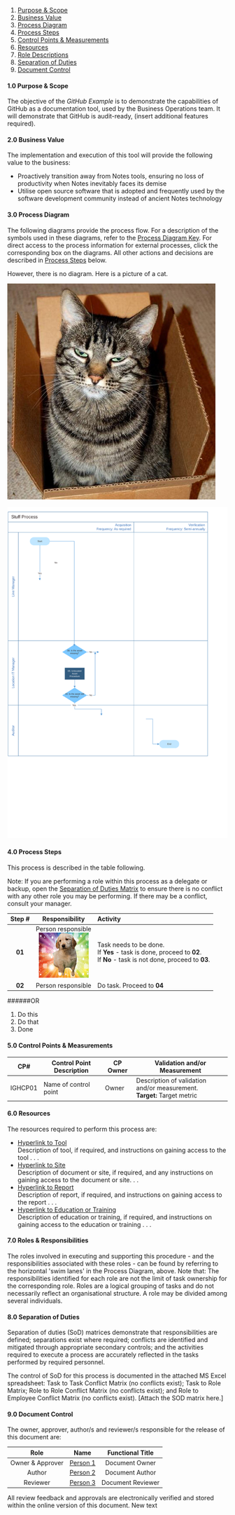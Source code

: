 1. [Purpose & Scope](#purpose-scope)
2. [Business Value](#business-value)
3. [Process Diagram](#process-diagram)
4. [Process Steps](#process-steps)
5. [Control Points & Measurements](#control-points)
6. [Resources](#resources)
7. [Role Descriptions](#roles)
8. [Separation of Duties](#sod)
9. [Document Control](#doc-control)

#### 1.0 Purpose & Scope <a id="purpose-scope"/>

The objective of the *GitHub Example* is to demonstrate the capabilities of GitHub as a documentation tool, used by the Business Operations team. It will demonstrate that GitHub is audit-ready, (insert additional features required).

#### 2.0 Business Value <a id="business-value"/>

The implementation and execution of this tool will provide the following value to the business:
* Proactively transition away from Notes tools, ensuring no loss of productivity when Notes inevitably faces its demise
* Utilise open source software that is adopted and frequently used by the software development community instead of ancient Notes technology

#### 3.0 Process Diagram <a id="process-diagram"/>

The following diagrams provide the process flow. For a description of the symbols used in these diagrams, refer to the [Process Diagram Key](http://i.imgur.com/6fIcLsr.png). For direct access to the process information for external processes, click the corresponding box on the diagrams. All other actions and decisions are described in [Process Steps](http://i.imgur.com/OsQEklz) below.

However, there is no diagram. Here is a picture of a cat.

![Cat in a box](https://raw.githubusercontent.com/sljinu/hello-world/master/cat_in_a_box.jpg)

![Process](https://raw.githubusercontent.com/sljinu/hello-world/master/Pictures/test.svg)

#### 4.0 Process Steps <a id="process-steps"/>

This process is described in the table following.

Note: If you are performing a role within this process as a delegate or backup, open the [Separation of Duties Matrix](http://i.imgur.com/DPsCk71.png) to ensure there is no conflict with any other role you may be performing. If there may be a conflict, consult your manager.

|Step #|Responsibility|Activity|
|:---:|:---:|:---|
|**01**|Person responsible<br>![Control Point](https://raw.githubusercontent.com/sljinu/hello-world/master/Pictures/CP.gif)|Task needs to be done.<br>If **Yes** - task is done, proceed to **02**.<br>If **No** - task is not done, proceed to **03**.|
|**02**|Person responsible|Do task. Proceed to **04**|

######OR

1. Do this
2. Do that
3. Done

#### 5.0 Control Points & Measurements <a id="control-points"/>

|CP#|Control Point Description|CP Owner|Validation and/or Measurement|
|---|---|---|---|
|IGHCP01|Name of control point|Owner|Description of validation and/or measurement.<br> **Target:** Target metric|

#### 6.0 Resources <a id="resources"/>

The resources required to perform this process are:

* [Hyperlink to Tool](http://i.imgur.com/ayqoqEe.jpg)<br>
  Description of tool, if required, and instructions on gaining access to the tool . . .
* [Hyperlink to Site](http://i.imgur.com/KM6E918.jpg)<br>
  Description of document or site, if required, and any instructions on gaining access to the document or site. . .
* [Hyperlink to Report](http://i.imgur.com/LOiwwoM.png)<br>
  Description of report, if required, and instructions on gaining access to the report . . .
* [Hyperlink to Education or Training](http://i.imgur.com/Vf2sID6.jpg)<br>
  Description of education or training, if required, and instructions on gaining access to the education or training . . .

#### 7.0 Roles & Responsibilities <a id="roles"/>

The roles involved in executing and supporting this procedure - and the responsibilities associated with these roles - can be found by referring to the horizontal 'swim lanes' in the Process Diagram, above.  Note that:
The responsibilities identified for each role are not the limit of task ownership for the corresponding role.
Roles are a logical grouping of tasks and do not necessarily reflect an organisational structure.
A role may be divided among several individuals.

#### 8.0 Separation of Duties <a id="sod"/>

Separation of duties (SoD) matrices demonstrate that responsibilities are defined; separations exist where required; conflicts are identified and mitigated through appropriate secondary controls; and the activities required to execute a process are accurately reflected in the tasks performed by required personnel.

The control of SoD for this process is documented in the attached MS Excel spreadsheet:
Task to Task Conflict Matrix (no conflicts exist);
Task to Role Matrix;
Role to Role Conflict Matrix (no conflicts exist); and
Role to Employee Conflict Matrix (no conflicts exist).
[Attach the SOD matrix here.]

#### 9.0 Document Control <a id="doc-control"/>

The owner, approver, author/s and reviewer/s responsible for the release of this document are:

|Role         | Name      | Functional Title|
|:---:|:---:|:---:|
|Owner & Approver | [Person 1](http://i.imgur.com/qHvACUz.png) | Document Owner|
|Author | [Person 2](http://i.imgur.com/PVxbVVj.png) | Document Author|
|Reviewer | [Person 3](http://i.imgur.com/AB0eAFu.png) | Document Reviewer|

All review feedback and approvals are electronically verified and stored within the online version of this document.
New text
